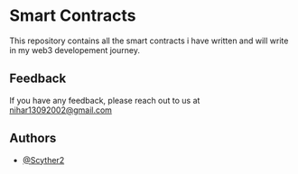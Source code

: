 
# Smart Contracts

This repository contains all the smart contracts i have written and will write in my web3 developement journey.


## Feedback

If you have any feedback, please reach out to us at nihar13092002@gmail.com


## Authors

- [@Scyther2](https://github.com/Scyther2)
